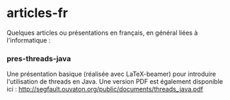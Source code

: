 articles-fr
===========

Quelques articles ou présentations en français, en général liées à
l'informatique :

### pres-threads-java ###

Une présentation basique (réalisée avec LaTeX-beamer) pour introduire
l'utilisation de threads en Java. Une version PDF est également
disponible ici :
http://segfault.ouvaton.org/public/documents/threads_java.pdf

